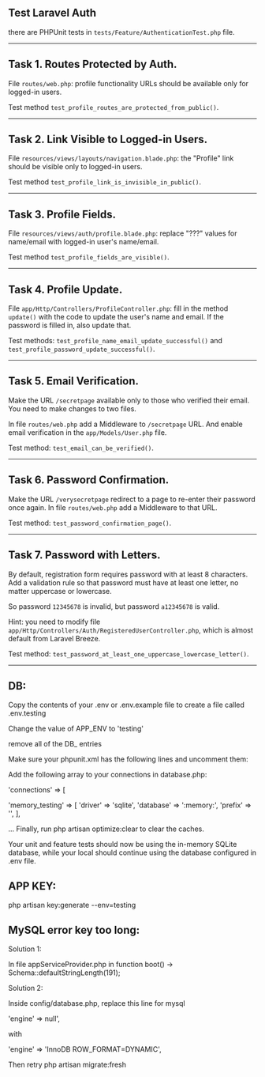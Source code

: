 ## Test Laravel Auth

there are PHPUnit tests in `tests/Feature/AuthenticationTest.php` file.


---

## Task 1. Routes Protected by Auth.

File `routes/web.php`: profile functionality URLs should be available only for logged-in users.

Test method `test_profile_routes_are_protected_from_public()`.

---

## Task 2. Link Visible to Logged-in Users.

File `resources/views/layouts/navigation.blade.php`: the "Profile" link should be visible only to logged-in users.

Test method `test_profile_link_is_invisible_in_public()`.

---

## Task 3. Profile Fields.

File `resources/views/auth/profile.blade.php`: replace "???" values for name/email with logged-in user's name/email.

Test method `test_profile_fields_are_visible()`.

---

## Task 4. Profile Update.

File `app/Http/Controllers/ProfileController.php`: fill in the method `update()` with the code to update the user's name and email.
If the password is filled in, also update that.

Test methods: `test_profile_name_email_update_successful()` and `test_profile_password_update_successful()`.

---

## Task 5. Email Verification.

Make the URL `/secretpage` available only to those who verified their email.
You need to make changes to two files.

In file `routes/web.php` add a Middleware to `/secretpage` URL.
And enable email verification in the `app/Models/User.php` file.

Test method: `test_email_can_be_verified()`.

---

## Task 6. Password Confirmation.

Make the URL `/verysecretpage` redirect to a page to re-enter their password once again.
In file `routes/web.php` add a Middleware to that URL.

Test method: `test_password_confirmation_page()`.

---

## Task 7. Password with Letters.

By default, registration form requires password with at least 8 characters.
Add a validation rule so that password must have at least one letter, no matter uppercase or lowercase.

So password `12345678` is invalid, but password `a12345678` is valid.

Hint: you need to modify file `app/Http/Controllers/Auth/RegisteredUserController.php`, which is almost default from Laravel Breeze.

Test method: `test_password_at_least_one_uppercase_lowercase_letter()`.

---


DB:
--

Copy the contents of your .env or .env.example file to create a file called .env.testing

Change the value of APP_ENV to 'testing'

remove all of the DB_ entries

Make sure your phpunit.xml has the following lines and uncomment them:

<env name="DB_CONNECTION" value="memory_testing"/>
<env name="DB_DATABASE" value=":memory:"/>

Add the following array to your connections in database.php:

'connections' => [

   'memory_testing' => [
     'driver' => 'sqlite',
     'database' => ':memory:',
     'prefix' => '',
   ],

   ...
Finally, run 
	php artisan optimize:clear
 to clear the caches.

Your unit and feature tests should now be using the in-memory SQLite database, 
while your local should continue using the database configured in .env file.



APP KEY:
--------

php artisan key:generate --env=testing



MySQL error key too long:
------------------------

Solution 1:

In file appServiceProvider.php in function boot() ->   Schema::defaultStringLength(191);

Solution 2:

Inside config/database.php, replace this line for mysql

'engine' => null',

with

'engine' => 'InnoDB ROW_FORMAT=DYNAMIC',


Then retry    php artisan migrate:fresh

